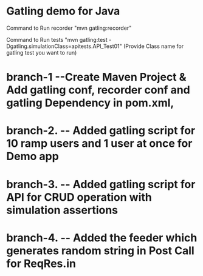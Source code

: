 # Gatling demo for Java

Command to Run recorder
"mvn gatling:recorder"

Command to Run tests 
"mvn gatling:test -Dgatling.simulationClass=apitests.API_Test01" (Provide Class name for gatling test you want to run)




# branch-1  --Create Maven Project & Add gatling conf, recorder conf and gatling Dependency in pom.xml, 
# branch-2. -- Added gatling script for 10 ramp users and 1 user at once for Demo app
# branch-3. -- Added gatling script for API for CRUD operation with simulation assertions
# branch-4. -- Added the feeder which generates random string in Post Call for ReqRes.in

